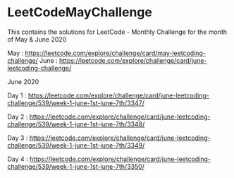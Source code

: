 # LeetCodeMayChallenge

This contains the solutions for LeetCode - Monthly Challenge for the month of May & June 2020

May : https://leetcode.com/explore/challenge/card/may-leetcoding-challenge/
June : https://leetcode.com/explore/challenge/card/june-leetcoding-challenge/

June 2020 

Day 1 : https://leetcode.com/explore/challenge/card/june-leetcoding-challenge/539/week-1-june-1st-june-7th/3347/

Day 2 : https://leetcode.com/explore/challenge/card/june-leetcoding-challenge/539/week-1-june-1st-june-7th/3348/

Day 3 : https://leetcode.com/explore/challenge/card/june-leetcoding-challenge/539/week-1-june-1st-june-7th/3349/

Day 4 : https://leetcode.com/explore/challenge/card/june-leetcoding-challenge/539/week-1-june-1st-june-7th/3350/
